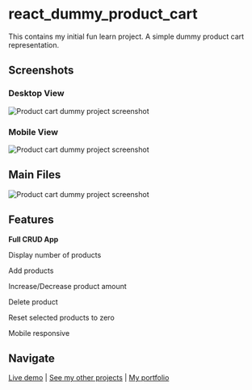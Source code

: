 # react_dummy_product_cart
This contains my initial fun learn project. A simple dummy product cart representation.

<h2>Screenshots</h2>

<h3>Desktop View</h3>
<img src="https://github.com/shourovfoisal/react_dummy_product_cart/raw/main/screenshots/Screenshot%202022-01-13%20001345.png" alt="Product cart dummy project screenshot">

<h3>Mobile View</h3>
<img src="https://github.com/shourovfoisal/react_dummy_product_cart/raw/main/screenshots/Screenshot%202022-01-13%20001101.png" alt="Product cart dummy project screenshot">

<h2>Main Files</h2>
<img src="https://github.com/shourovfoisal/react_dummy_product_cart/raw/main/screenshots/Screenshot%202022-01-13%20001707.png" alt="Product cart dummy project screenshot">

<h2>Features</h2>
<p><b>Full CRUD App</b></p>
<p>Display number of products</p>
<p>Add products</p>
<p>Increase/Decrease product amount</p>
<p>Delete product</p>
<p>Reset selected products to zero</p>
<p>Mobile responsive</p>

<h2>Navigate</h2>
<a href="https://shourovfoisal.github.io/react-dummy-product-cart">Live demo</a> | <a href="https://github.com/shourovfoisal">See my other projects</a> | <a href="https://www.foisal.me">My portfolio</a>